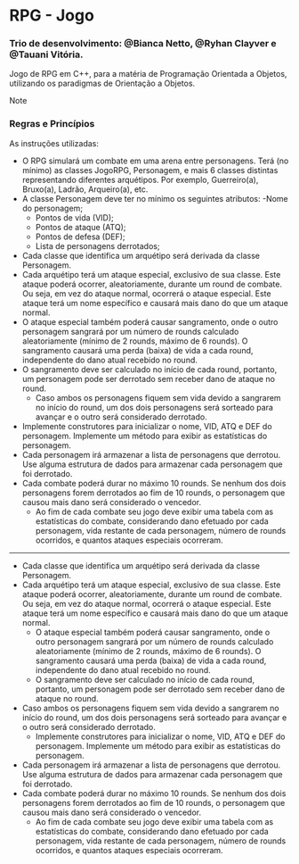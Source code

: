 # RPG - Jogo 
### Trio de desenvolvimento: @Bianca Netto, @Ryhan Clayver e @Tauani Vitória. 
Jogo de RPG em C++, para a matéria de Programação Orientada a Objetos, utilizando os paradigmas de Orientação a Objetos.
> [!NOTE]
> ### Regras e Princípios
As instruções utilizadas: 
- O RPG simulará um combate em uma arena entre personagens. Terá (no mínimo) as classes JogoRPG,
Personagem, e mais 6 classes distintas representando diferentes arquétipos. Por exemplo, Guerreiro(a),
Bruxo(a), Ladrão, Arqueiro(a), etc.
- A classe Personagem deve ter no mínimo os seguintes atributos:
    -Nome do personagem;
    - Pontos de vida (VID);
    - Pontos de ataque (ATQ);
    - Pontos de defesa (DEF);
    - Lista de personagens derrotados;
- Cada classe que identifica um arquétipo será derivada da classe Personagem.
- Cada arquétipo terá um ataque especial, exclusivo de sua classe. Este ataque poderá ocorrer,
aleatoriamente, durante um round de combate. Ou seja, em vez do ataque normal, ocorrerá o ataque
especial. Este ataque terá um nome específico e causará mais dano do que um ataque normal.
- O ataque especial também poderá causar sangramento, onde o outro personagem sangrará por um número
de rounds calculado aleatoriamente (mínimo de 2 rounds, máximo de 6 rounds). O sangramento causará
uma perda (baixa) de vida a cada round, independente do dano atual recebido no round.
- O sangramento deve ser calculado no início de cada round, portanto, um personagem pode ser derrotado
sem receber dano de ataque no round.
    - Caso ambos os personagens fiquem sem vida devido a sangrarem no início do round, um dos dois
personagens será sorteado para avançar e o outro será considerado derrotado.
- Implemente construtores para inicializar o nome, VID, ATQ e DEF do personagem. Implemente um
método para exibir as estatísticas do personagem.
- Cada personagem irá armazenar a lista de personagens que derrotou. Use alguma estrutura de dados para
armazenar cada personagem que foi derrotado.
- Cada combate poderá durar no máximo 10 rounds. Se nenhum dos dois personagens forem derrotados ao
fim de 10 rounds, o personagem que causou mais dano será considerado o vencedor.
    - Ao fim de cada combate seu jogo deve exibir uma tabela com as estatísticas do combate, considerando
dano efetuado por cada personagem, vida restante de cada personagem, número de rounds ocorridos, e
quantos ataques especiais ocorreram.

-------------------------------------------

- Cada classe que identifica um arquétipo será derivada da classe Personagem.
- Cada arquétipo terá um ataque especial, exclusivo de sua classe. Este ataque poderá ocorrer,
aleatoriamente, durante um round de combate. Ou seja, em vez do ataque normal, ocorrerá o ataque
especial. Este ataque terá um nome específico e causará mais dano do que um ataque normal.
  - O ataque especial também poderá causar sangramento, onde o outro personagem sangrará por um número
de rounds calculado aleatoriamente (mínimo de 2 rounds, máximo de 6 rounds). O sangramento causará
uma perda (baixa) de vida a cada round, independente do dano atual recebido no round.
  - O sangramento deve ser calculado no início de cada round, portanto, um personagem pode ser derrotado
sem receber dano de ataque no round.
- Caso ambos os personagens fiquem sem vida devido a sangrarem no início do round, um dos dois
personagens será sorteado para avançar e o outro será considerado derrotado.
    - Implemente construtores para inicializar o nome, VID, ATQ e DEF do personagem. Implemente um
método para exibir as estatísticas do personagem.
- Cada personagem irá armazenar a lista de personagens que derrotou. Use alguma estrutura de dados para
armazenar cada personagem que foi derrotado.
- Cada combate poderá durar no máximo 10 rounds. Se nenhum dos dois personagens forem derrotados ao
fim de 10 rounds, o personagem que causou mais dano será considerado o vencedor.
    - Ao fim de cada combate seu jogo deve exibir uma tabela com as estatísticas do combate, considerando
dano efetuado por cada personagem, vida restante de cada personagem, número de rounds ocorridos, e
quantos ataques especiais ocorreram.
